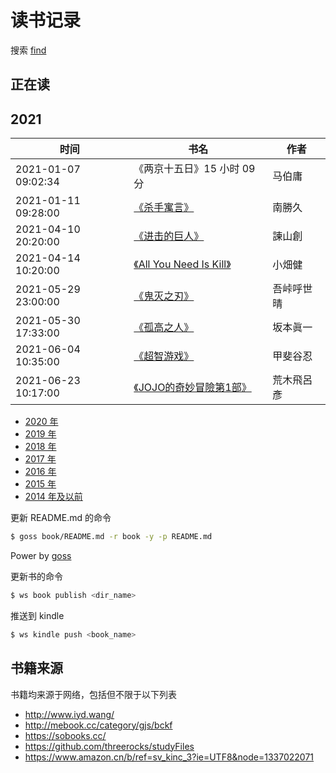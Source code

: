 # 读书记录

搜索 [find](https://github.com/wxnacy/book/find/master)

## 正在读



## 2021


时间 | 书名 | 作者
-----|------|-----
2021-01-07 09:02:34 | 《两京十五日》15 小时 09 分 | 马伯庸  
2021-01-11 09:28:00 | [《杀手寓言》](https://vol.moe/c/12442.htm)| 南勝久 
2021-04-10 20:20:00 | [《进击的巨人》](https://vol.moe/c/10184.htm)| 諫山創 
2021-04-14 10:20:00 | [《All You Need Is Kill》](https://vol.moe/c/10139.htm)| 小畑健
2021-05-29 23:00:00 | [《鬼灭之刃》](https://vol.moe/c/50066.htm)| 吾峠呼世晴
2021-05-30 17:33:00 | [《孤高之人》](https://vol.moe/c/10011.htm)| 坂本眞一
2021-06-04 10:35:00 | [《超智游戏》](https://vol.moe/c/11005.htm)| 甲斐谷忍
2021-06-23 10:17:00 | [《JOJO的奇妙冒險第1部》](https://vol.moe/c/12015.htm)| 荒木飛呂彥


- [2020 年](2020.md)
- [2019 年](2019.md)
- [2018 年](2018.md)
- [2017 年](2017.md)
- [2016 年](2016.md)
- [2015 年](2015.md)
- [2014 年及以前](2014.md)

更新 README.md 的命令

```bash
$ goss book/README.md -r book -y -p README.md
```

Power by [goss](https://github.com/wxnacy/goss)

更新书的命令

```bash
$ ws book publish <dir_name>
```

推送到 kindle

```bash
$ ws kindle push <book_name>
```

## 书籍来源

书籍均来源于网络，包括但不限于以下列表

- http://www.iyd.wang/
- http://mebook.cc/category/gjs/bckf
- https://sobooks.cc/
- https://github.com/threerocks/studyFiles
- https://www.amazon.cn/b/ref=sv_kinc_3?ie=UTF8&node=1337022071

